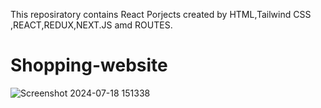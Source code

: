  
This reposiratory contains React Porjects created by HTML,Tailwind CSS ,REACT,REDUX,NEXT.JS amd ROUTES.

# Shopping-website

![Screenshot 2024-07-18 151338](https://github.com/user-attachments/assets/f11fba3a-35f2-492d-9e88-168e8b86c1ac)

